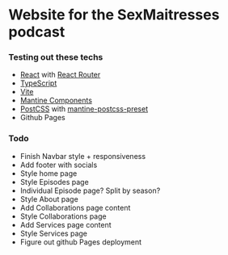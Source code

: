 # Website for the SexMaitresses podcast

### Testing out these techs
- [React](https://react.dev/) with [React Router](https://reactrouter.com/en/main)
- [TypeScript](https://www.typescriptlang.org/)
- [Vite](https://vitejs.dev/)
- [Mantine Components](https://mantine.dev/)
- [PostCSS](https://postcss.org/) with [mantine-postcss-preset](https://mantine.dev/styles/postcss-preset)
- Github Pages

### Todo
- Finish Navbar style + responsiveness
- Add footer with socials
- Style home page
- Style Episodes page
- Individual Episode page? Split by season?
- Style About page
- Add Collaborations page content
- Style Collaborations page
- Add Services page content
- Style Services page
- Figure out github Pages deployment 
